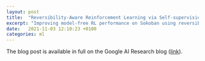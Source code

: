 ```yaml
---
layout: post
title:  "Reversibility-Aware Reinforcement Learning via Self-supervision"
excerpt: "Improving model-free RL performance on Sokoban using reversibility estimation."
date:   2021-11-03 12:10:23 +0100
categories: ml
---
```

The blog post is available in full on the Google AI Research blog ([link](https://ai.googleblog.com/2021/11/self-supervised-reversibility-aware.html)).
